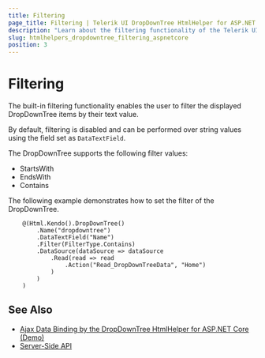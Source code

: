 ```yaml
---
title: Filtering
page_title: Filtering | Telerik UI DropDownTree HtmlHelper for ASP.NET Core
description: "Learn about the filtering functionality of the Telerik UI DropDownTree HtmlHelper for ASP.NET Core (MVC 6 or ASP.NET Core MVC)."
slug: htmlhelpers_dropdowntree_filtering_aspnetcore
position: 3
---
```


# Filtering

The built-in filtering functionality enables the user to filter the displayed DropDownTree items by their text value.

By default, filtering is disabled and can be performed over string values using the field set as `DataTextField`.

The DropDownTree supports the following filter values:

* StartsWith
* EndsWith
* Contains

The following example demonstrates how to set the filter of the DropDownTree.

```
    @(Html.Kendo().DropDownTree()
        .Name("dropdowntree")
        .DataTextField("Name")
        .Filter(FilterType.Contains)
        .DataSource(dataSource => dataSource
            .Read(read => read
                .Action("Read_DropDownTreeData", "Home")
            )
        )
    )
```

## See Also

* [Ajax Data Binding by the DropDownTree HtmlHelper for ASP.NET Core (Demo)](https://demos.telerik.com/aspnet-core/dropdowntree/remote-data-binding)
* [Server-Side API](/api/dropdowntree)
